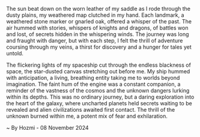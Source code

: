 
The sun beat down on the worn leather of my saddle as I rode through the dusty plains, my weathered map clutched in my hand. Each landmark, a weathered stone marker or gnarled oak, offered a whisper of the past. The air hummed with stories, whispers of knights and dragons, of battles won and lost, of secrets hidden in the whispering winds. The journey was long and fraught with danger, but with each step, I felt the thrill of adventure coursing through my veins, a thirst for discovery and a hunger for tales yet untold.

The flickering lights of my spaceship cut through the endless blackness of space, the star-dusted canvas stretching out before me. My ship hummed with anticipation, a living, breathing entity taking me to worlds beyond imagination.  The faint hum of the engine was a constant companion, a reminder of the vastness of the cosmos and the unknown dangers lurking within its depths.  This was no ordinary journey, but a daring exploration into the heart of the galaxy, where uncharted planets held secrets waiting to be revealed and alien civilizations awaited first contact. The thrill of the unknown burned within me, a potent mix of fear and exhilaration.

~ By Hozmi - 08 November 2024
